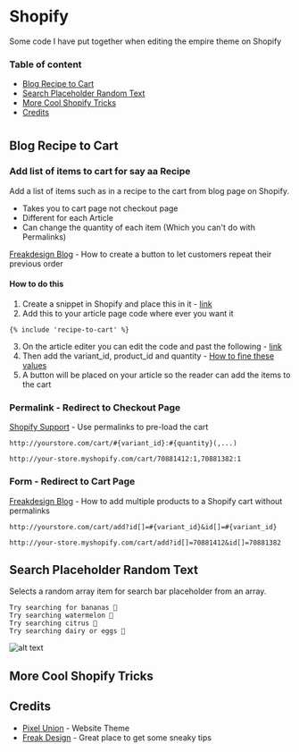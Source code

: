# Shopify

Some code I have put together when editing the empire theme on Shopify

### Table of content

- [Blog Recipe to Cart](#blog-recipe-to-cart)
- [Search Placeholder Random Text](#search-placeholder-random-text)
- [More Cool Shopify Tricks](#more-cool-shopify-tricks)
- [Credits](#credits)

#


## Blog Recipe to Cart

### Add list of items to cart for say aa Recipe
Add a list of items such as in a recipe to the cart from blog page on Shopify.

* Takes you to cart page not checkout page
* Different for each Article
* Can change the quantity of each item (Which you can't do with Permalinks)

[Freakdesign Blog](https://freakdesign.com.au/blogs/news/129660999-how-to-create-a-button-to-let-customers-repeat-their-previous-order) - How to create a button to let customers repeat their previous order

#### How to do this
1. Create a snippet in Shopify and place this in it - [link](Blog_Recipe_to_Cart/recipe-to-cart.liquid)
2. Add this to your article page code where ever you want it
```
{% include 'recipe-to-cart' %}
```
3. On the article editer you can edit the code and past the following - [link](Blog_Recipe_to_Cart/blog-content-section.html)
4. Then add the variant_id, product_id and quantity - [How to fine these values](https://www.youtube.com/watch?v=42_4oP33euk)
5. A button will be placed on your article so the reader can add the items to the cart

### Permalink - Redirect to Checkout Page
[Shopify Support](https://help.shopify.com/themes/customization/cart/use-permalinks-to-preload-cart) - Use permalinks to pre-load the cart

```
http://yourstore.com/cart/#{variant_id}:#{quantity}(,...)
```
```
http://your-store.myshopify.com/cart/70881412:1,70881382:1
```

### Form - Redirect to Cart Page
[Freakdesign Blog](https://freakdesign.com.au/blogs/news/add-multiple-products-to-cart-without-permalinks) - How to add multiple products to a Shopify cart without permalinks

```
http://yourstore.com/cart/add?id[]=#{variant_id}&id[]=#{variant_id}
```
```
http://your-store.myshopify.com/cart/add?id[]=70881412&id[]=70881382
```



## Search Placeholder Random Text

Selects a random array item for search bar placeholder from an array.

```
Try searching for bananas 🍌
Try searching watermelon 🍉
Try searching citrus 🍋
Try searching dairy or eggs 🥚
```

![alt text](https://github.com/pargyrop/shopify/blob/master/Search_Placeholder_Random/searchPlaceholderRandomText.gif)



## More Cool Shopify Tricks




## Credits

* [Pixel Union](https://www.pixelunion.net/themes/empire/) - Website Theme
* [Freak Design](https://freakdesign.com.au/) - Great place to get some sneaky tips
